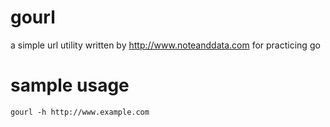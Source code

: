 # gourl
a simple url utility written by http://www.noteanddata.com for practicing go

# sample usage 

```
gourl -h http://www.example.com

```

